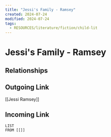 ```yaml
---
title: "Jessi's Family - Ramsey"
created: 2024-07-24
modified: 2024-07-24
tags:
  - RESOURCES/literature/fiction/child-lit
---
```

# Jessi's Family - Ramsey
## Relationships

## Outgoing Link
[[Jessi Ramsey]]
## Incoming Link
```dataview
LIST
FROM [[]]
```
